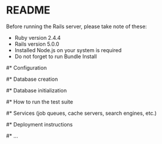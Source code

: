 # README

Before running the Rails server, please take note of these:
* Ruby version 2.4.4
* Rails version 5.0.0
* Installed Node.js on your system is required
* Do not forget to run Bundle Install

#* Configuration

#* Database creation

#* Database initialization

#* How to run the test suite

#* Services (job queues, cache servers, search engines, etc.)

#* Deployment instructions

#* ...
